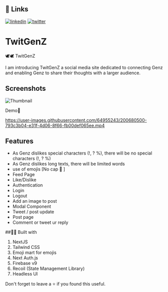## 🔗 Links
[![linkedin](https://img.shields.io/badge/linkedin-0A66C2?style=for-the-badge&logo=linkedin&logoColor=white)](https://www.linkedin.com/in/rafeeq-syed-amjad-a0b64b175/)
[![twitter](https://img.shields.io/badge/twitter-1DA1F2?style=for-the-badge&logo=twitter&logoColor=white)](https://twitter.com/Rafeeq78301599)


# TwitGenZ
🕊️🕊️ TwitGenZ

I am introducing TwitGenZ a social media site dedicated to connecting Genz and enabling Genz to share their thoughts with a larger audience.

## Screenshots

![Thumbnail](https://user-images.githubusercontent.com/64955243/200680675-13c8e283-7e9b-4dbf-b671-1215823681ae.png)


Demo🚀

https://user-images.githubusercontent.com/64955243/200680500-793c3b04-e31f-4d06-8f66-fb00def065ee.mp4

## Features

- As Genz dislikes special characters (!, ? %), there will be no special characters (!, ? %)
- As Genz dislikes long texts, there will be limited words
- use of emojis [No cap 🧢 ]
- Feed Page
- Like/Dislike
- Authentication
- Login
- Logout
- Add an image to post
- Modal Component
- Tweet / post update
- Post page
- Comment or tweet ur reply


##👨‍💻 Built with

1. NextJS
2. Tailwind CSS
3. Emoji mart for emojis
4. Next Auth.js
5. Firebase v9
6. Recoil (State Management Library)
7. Headless UI 


Don't forget to leave a ⭐ if you found this useful.
